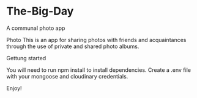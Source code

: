 # The-Big-Day
A communal photo app

Photo This is an app for sharing photos with friends and acquaintances through the use of private and shared photo albums.

Gettung started

You will need to run npm install to install dependencies.
Create a .env file with your mongoose and cloudinary credentials.

Enjoy!
